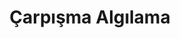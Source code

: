 ---
title: Çarpışma Algılama
keywords: 
last_updated: 
tags: []
permalink: /in_practice/2d_game/collisions/collision_detection.html
sidebar: main_sidebar
---